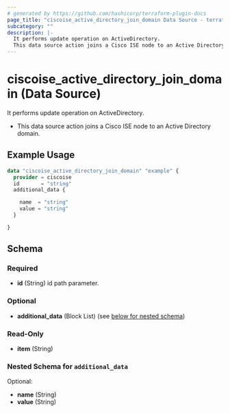 ```yaml
---
# generated by https://github.com/hashicorp/terraform-plugin-docs
page_title: "ciscoise_active_directory_join_domain Data Source - terraform-provider-ciscoise"
subcategory: ""
description: |-
  It performs update operation on ActiveDirectory.
  This data source action joins a Cisco ISE node to an Active Directory domain.
---
```


# ciscoise_active_directory_join_domain (Data Source)

It performs update operation on ActiveDirectory.

- This data source action joins a Cisco ISE node to an Active Directory domain.

## Example Usage

```terraform
data "ciscoise_active_directory_join_domain" "example" {
  provider = ciscoise
  id       = "string"
  additional_data {

    name  = "string"
    value = "string"
  }

}
```

<!-- schema generated by tfplugindocs -->
## Schema

### Required

- **id** (String) id path parameter.

### Optional

- **additional_data** (Block List) (see [below for nested schema](#nestedblock--additional_data))

### Read-Only

- **item** (String)

<a id="nestedblock--additional_data"></a>
### Nested Schema for `additional_data`

Optional:

- **name** (String)
- **value** (String)


